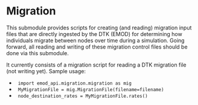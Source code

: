 # Migration

This submodule provides scripts for creating (and reading) migration input files that are directly ingested by the DTK (EMOD) for determining how individuals migrate between nodes over time during a simulation. Going forward, all reading and writing of these migration control files should be done via this submodule.

It currently consists of a migration script for reading a DTK migration file (not writing yet). Sample usage:

  - ` import emod_api.migration.migration as mig`
  - ` MyMigrationFile = mig.MigrationFile(filename=filename)`
  - ` node_destination_rates = MyMigrationFile.rates()`

